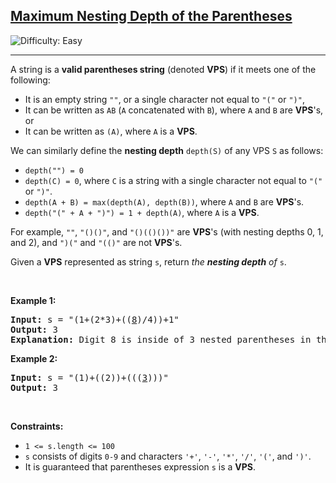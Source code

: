 <h2><a href="https://leetcode.com/problems/maximum-nesting-depth-of-the-parentheses">Maximum Nesting Depth of the Parentheses</a></h2> <img src='https://img.shields.io/badge/Difficulty-Easy-brightgreen' alt='Difficulty: Easy' /><hr><p>A string is a <strong>valid parentheses string</strong> (denoted <strong>VPS</strong>) if it meets one of the following:</p>

<ul>
	<li>It is an empty string <code>&quot;&quot;</code>, or a single character not equal to <code>&quot;(&quot;</code> or <code>&quot;)&quot;</code>,</li>
	<li>It can be written as <code>AB</code> (<code>A</code> concatenated with <code>B</code>), where <code>A</code> and <code>B</code> are <strong>VPS</strong>&#39;s, or</li>
	<li>It can be written as <code>(A)</code>, where <code>A</code> is a <strong>VPS</strong>.</li>
</ul>

<p>We can similarly define the <strong>nesting depth</strong> <code>depth(S)</code> of any VPS <code>S</code> as follows:</p>

<ul>
	<li><code>depth(&quot;&quot;) = 0</code></li>
	<li><code>depth(C) = 0</code>, where <code>C</code> is a string with a single character not equal to <code>&quot;(&quot;</code> or <code>&quot;)&quot;</code>.</li>
	<li><code>depth(A + B) = max(depth(A), depth(B))</code>, where <code>A</code> and <code>B</code> are <strong>VPS</strong>&#39;s.</li>
	<li><code>depth(&quot;(&quot; + A + &quot;)&quot;) = 1 + depth(A)</code>, where <code>A</code> is a <strong>VPS</strong>.</li>
</ul>

<p>For example, <code>&quot;&quot;</code>, <code>&quot;()()&quot;</code>, and <code>&quot;()(()())&quot;</code> are <strong>VPS</strong>&#39;s (with nesting depths 0, 1, and 2), and <code>&quot;)(&quot;</code> and <code>&quot;(()&quot;</code> are not <strong>VPS</strong>&#39;s.</p>

<p>Given a <strong>VPS</strong> represented as string <code>s</code>, return <em>the <strong>nesting depth</strong> of </em><code>s</code>.</p>

<p>&nbsp;</p>
<p><strong class="example">Example 1:</strong></p>

<pre>
<strong>Input:</strong> s = &quot;(1+(2*3)+((<u>8</u>)/4))+1&quot;
<strong>Output:</strong> 3
<strong>Explanation:</strong> Digit 8 is inside of 3 nested parentheses in the string.
</pre>

<p><strong class="example">Example 2:</strong></p>

<pre>
<strong>Input:</strong> s = &quot;(1)+((2))+(((<u>3</u>)))&quot;
<strong>Output:</strong> 3
</pre>

<p>&nbsp;</p>
<p><strong>Constraints:</strong></p>

<ul>
	<li><code>1 &lt;= s.length &lt;= 100</code></li>
	<li><code>s</code> consists of digits <code>0-9</code> and characters <code>&#39;+&#39;</code>, <code>&#39;-&#39;</code>, <code>&#39;*&#39;</code>, <code>&#39;/&#39;</code>, <code>&#39;(&#39;</code>, and <code>&#39;)&#39;</code>.</li>
	<li>It is guaranteed that parentheses expression <code>s</code> is a <strong>VPS</strong>.</li>
</ul>
